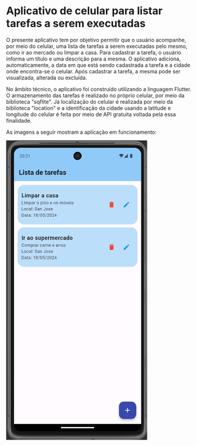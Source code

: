 # Aplicativo de celular para listar tarefas a serem executadas

O presente aplicativo tem por objetivo permitir que o usuário acompanhe, por meio do celular, uma lista de tarefas a serem executadas pelo mesmo, como ir ao mercado ou limpar a casa. Para cadastrar a tarefa, o usuário informa um título e uma descrição para a mesma. O aplicativo adiciona, automaticamente, a data em que está sendo cadastrada a tarefa e a cidade onde encontra-se o celular. Após cadastrar a tarefa, a mesma pode ser visualizada, alterada ou excluída.

No âmbito técnico, o aplicativo foi construído utilizando a linguagem Flutter. O armazenamento das tarefas é realizado no próprio celular, por meio da biblioteca "sqflite". Já localização do celular é realizada por meio da biblioteca "location" e a identificação da cidade usando a latitude e longitude do celular é feita por meio de API gratuita voltada pela essa finalidade.

As imagens a seguir mostram a aplicação em funcionamento:

![Alt text](lista_tarefas_flutter1.PNG)
